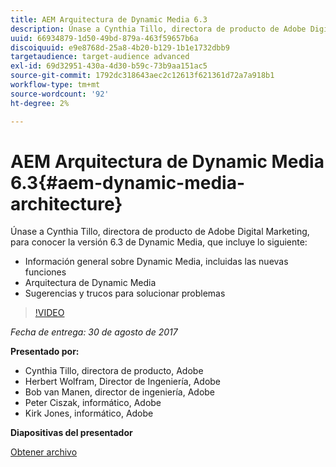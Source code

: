 ```yaml
---
title: AEM Arquitectura de Dynamic Media 6.3
description: Únase a Cynthia Tillo, directora de producto de Adobe Digital Marketing, para conocer la versión 6.3 de Dynamic Media.
uuid: 66934879-1d50-49bd-879a-463f59657b6a
discoiquuid: e9e8768d-25a8-4b20-b129-1b1e1732dbb9
targetaudience: target-audience advanced
exl-id: 69d32951-430a-4d30-b59c-73b9aa151ac5
source-git-commit: 1792dc318643aec2c12613f621361d72a7a918b1
workflow-type: tm+mt
source-wordcount: '92'
ht-degree: 2%

---
```


# AEM Arquitectura de Dynamic Media 6.3{#aem-dynamic-media-architecture}

Únase a Cynthia Tillo, directora de producto de Adobe Digital Marketing, para conocer la versión 6.3 de Dynamic Media, que incluye lo siguiente:

* Información general sobre Dynamic Media, incluidas las nuevas funciones
* Arquitectura de Dynamic Media
* Sugerencias y trucos para solucionar problemas

>[!VIDEO](https://video.tv.adobe.com/v/19570/?quality=9)

*Fecha de entrega: 30 de agosto de 2017*

**Presentado por:**

* Cynthia Tillo, directora de producto, Adobe
* Herbert Wolfram, Director de Ingeniería, Adobe
* Bob van Manen, director de ingeniería, Adobe
* Peter Ciszak, informático, Adobe
* Kirk Jones, informático, Adobe

**Diapositivas del presentador**

[Obtener archivo](assets/dynamicmedia83017.pdf)
<!--
[Get back to the Overview](https://helpx.adobe.com/experience-manager/kt/eseminars/gems/aem-index.html)
-->
